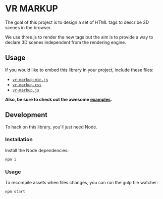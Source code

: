 # VR MARKUP

The goal of this project is to design a set of HTML tags to describe 3D scenes in the browser.

We use three.js to render the new tags but the aim is to provide a way to declare 3D scenes independent from the rendering engine.


## Usage

If you would like to embed this library in your project, include these files:

* [`vr-markup-min.js`](dist/vr-markup-min.js)
* [`vr-markup.css`](dist/vr-markup.css)
* [`vr-markup.js`](dist/vr-markup.js)

__Also, be sure to check out the awesome [examples](examples/).__


## Development

To hack on this library, you'll just need Node.

### Installation

Install the Node dependencies:

    npm i

### Usage

To recompile assets when files changes, you can run the gulp file watcher:

    npm start
